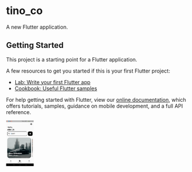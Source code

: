 # tino_co

A new Flutter application.

## Getting Started

This project is a starting point for a Flutter application.

A few resources to get you started if this is your first Flutter project:

- [Lab: Write your first Flutter app](https://flutter.dev/docs/get-started/codelab)
- [Cookbook: Useful Flutter samples](https://flutter.dev/docs/cookbook)

For help getting started with Flutter, view our
[online documentation](https://flutter.dev/docs), which offers tutorials,
samples, guidance on mobile development, and a full API reference.

<img src="https://raw.githubusercontent.com/al-alec/first_flutter/main/img/first.png?token=ANT5XPFSNWHUUCV74RXRK6TAS3BTM" alt="My cool main page" width="75" height="125"/>
